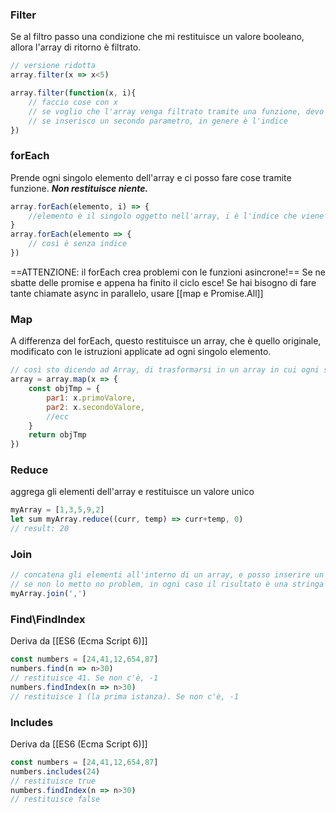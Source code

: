 ### Filter
Se al filtro passo una condizione che mi restituisce un valore booleano, allora l'array di ritorno è filtrato.
```javascript
// versione ridotta
array.filter(x => x<5)

array.filter(function(x, i){
	// faccio cose con x
	// se voglio che l'array venga filtrato tramite una funzione, devo però usare un'istruzione di return.
	// se inserisco un secondo parametro, in genere è l'indice
})
```

### forEach
Prende ogni singolo elemento dell'array e ci posso fare cose tramite funzione. ***Non restituisce niente.***
```javascript
array.forEach(elemento, i) => {
	//elemento è il singolo oggetto nell'array, i è l'indice che viene auto incrementato (e non è necessario avercelo, ma se serve l'indice è quello)
}
array.forEach(elemento => {
	// così è senza indice
})
```
==ATTENZIONE: il forEach crea problemi con le funzioni asincrone!==
Se ne sbatte delle promise e appena ha finito il ciclo esce!
Se hai bisogno di fare tante chiamate async in parallelo, usare [[map e Promise.All]]
### Map
 A differenza del forEach, questo restituisce un array, che è quello originale, modificato con le istruzioni applicate ad ogni singolo elemento.
```javascript
// così sto dicendo ad Array, di trasformarsi in un array in cui ogni singolo elemento è stato modificato con la struttura di objTemp
array = array.map(x => {
	const objTmp = {
		par1: x.primoValore,
		par2: x.secondoValore,
		//ecc
	}
	return objTmp
})
```

### Reduce
aggrega gli elementi dell'array e restituisce un valore unico
```javascript
myArray = [1,3,5,9,2]
let sum myArray.reduce((curr, temp) => curr+temp, 0)
// result: 20
```

### Join
```javascript
// concatena gli elementi all'interno di un array, e posso inserire un separatore.
// se non lo metto no problem, in ogni caso il risultato è una stringa
myArray.join(',')
```

### Find\\FindIndex
Deriva da [[ES6 (Ecma Script 6)]]
```javascript
const numbers = [24,41,12,654,87]
numbers.find(n => n>30)
// restituisce 41. Se non c'è, -1
numbers.findIndex(n => n>30)
// restituisce 1 (la prima istanza). Se non c'è, -1
```

### Includes
Deriva da [[ES6 (Ecma Script 6)]]
```javascript
const numbers = [24,41,12,654,87]
numbers.includes(24)
// restituisce true
numbers.findIndex(n => n>30)
// restituisce false
```

